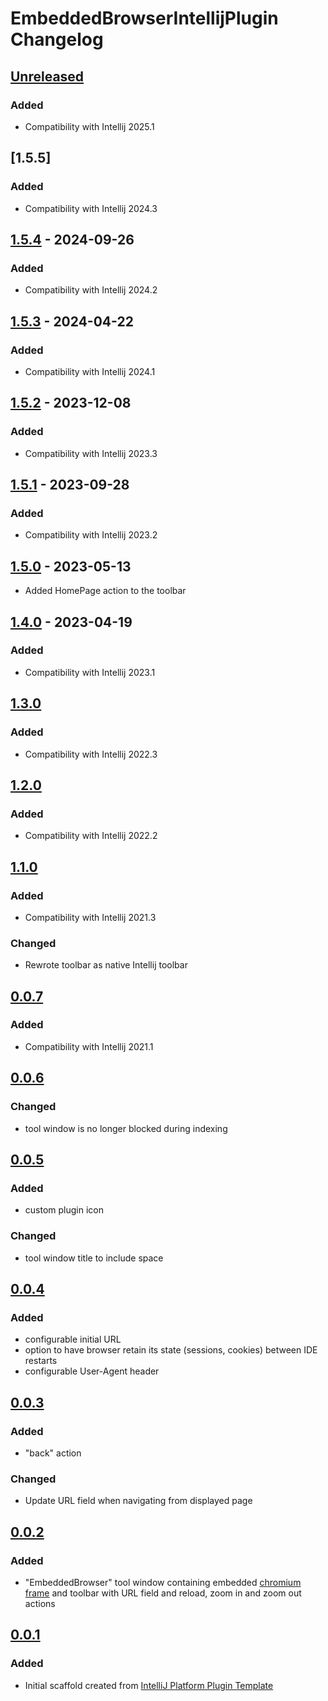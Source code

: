<!-- Keep a Changelog guide -> https://keepachangelog.com -->

# EmbeddedBrowserIntellijPlugin Changelog

## [Unreleased]

### Added

- Compatibility with Intellij 2025.1

## [1.5.5]

### Added

- Compatibility with Intellij 2024.3

## [1.5.4] - 2024-09-26

### Added

- Compatibility with Intellij 2024.2

## [1.5.3] - 2024-04-22

### Added

- Compatibility with Intellij 2024.1

## [1.5.2] - 2023-12-08

### Added

- Compatibility with Intellij 2023.3

## [1.5.1] - 2023-09-28

### Added

- Compatibility with Intellij 2023.2

## [1.5.0] - 2023-05-13

- Added HomePage action to the toolbar

## [1.4.0] - 2023-04-19

### Added

- Compatibility with Intellij 2023.1

## [1.3.0]

### Added

- Compatibility with Intellij 2022.3

## [1.2.0]

### Added

- Compatibility with Intellij 2022.2

## [1.1.0]

### Added

- Compatibility with Intellij 2021.3

### Changed

- Rewrote toolbar as native Intellij toolbar

## [0.0.7]

### Added

- Compatibility with Intellij 2021.1

## [0.0.6]

### Changed

- tool window is no longer blocked during indexing

## [0.0.5]

### Added

- custom plugin icon

### Changed

- tool window title to include space

## [0.0.4]

### Added

- configurable initial URL
- option to have browser retain its state (sessions, cookies) between IDE restarts
- configurable User-Agent header

## [0.0.3]

### Added

- "back" action

### Changed

- Update URL field when navigating from displayed page

## [0.0.2]

### Added

- "EmbeddedBrowser" tool window containing embedded [chromium frame](https://plugins.jetbrains.com/docs/intellij/jcef.html) and toolbar with URL field and reload, zoom in and zoom out actions

## [0.0.1]

### Added

- Initial scaffold created from [IntelliJ Platform Plugin Template](https://github.com/JetBrains/intellij-platform-plugin-template)

[Unreleased]: https://github.com/plaskowski/EmbeddedBrowserIntellijPlugin/compare/v1.5.4...HEAD
[1.5.4]: https://github.com/plaskowski/EmbeddedBrowserIntellijPlugin/compare/v1.5.3...v1.5.4
[1.5.3]: https://github.com/plaskowski/EmbeddedBrowserIntellijPlugin/compare/v1.5.2...v1.5.3
[1.5.2]: https://github.com/plaskowski/EmbeddedBrowserIntellijPlugin/compare/v1.5.1...v1.5.2
[1.5.1]: https://github.com/plaskowski/EmbeddedBrowserIntellijPlugin/compare/v1.5.0...v1.5.1
[1.5.0]: https://github.com/plaskowski/EmbeddedBrowserIntellijPlugin/compare/v1.4.0...v1.5.0
[1.4.0]: https://github.com/plaskowski/EmbeddedBrowserIntellijPlugin/compare/v1.3.0...v1.4.0
[1.3.0]: https://github.com/plaskowski/EmbeddedBrowserIntellijPlugin/compare/v1.2.0...v1.3.0
[1.2.0]: https://github.com/plaskowski/EmbeddedBrowserIntellijPlugin/compare/v1.1.0...v1.2.0
[1.1.0]: https://github.com/plaskowski/EmbeddedBrowserIntellijPlugin/compare/v0.0.7...v1.1.0
[0.0.7]: https://github.com/plaskowski/EmbeddedBrowserIntellijPlugin/compare/v0.0.6...v0.0.7
[0.0.6]: https://github.com/plaskowski/EmbeddedBrowserIntellijPlugin/compare/v0.0.5...v0.0.6
[0.0.5]: https://github.com/plaskowski/EmbeddedBrowserIntellijPlugin/compare/v0.0.4...v0.0.5
[0.0.4]: https://github.com/plaskowski/EmbeddedBrowserIntellijPlugin/compare/v0.0.3...v0.0.4
[0.0.3]: https://github.com/plaskowski/EmbeddedBrowserIntellijPlugin/compare/v0.0.2...v0.0.3
[0.0.2]: https://github.com/plaskowski/EmbeddedBrowserIntellijPlugin/compare/v0.0.1...v0.0.2
[0.0.1]: https://github.com/plaskowski/EmbeddedBrowserIntellijPlugin/commits/v0.0.1
